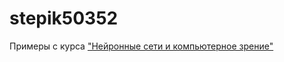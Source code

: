 # stepik50352
Примеры с курса ["Нейронные сети и компьютерное зрение"](https://stepik.org/course/50352/)
